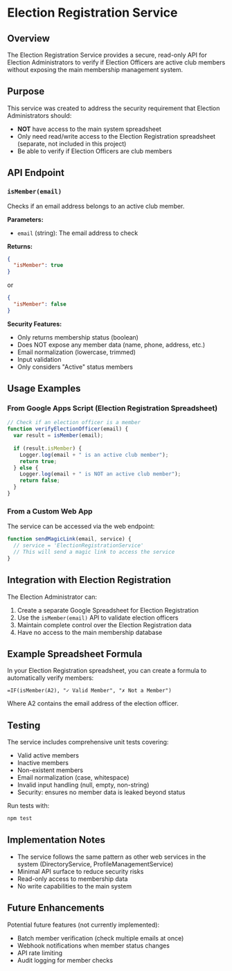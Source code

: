# Election Registration Service

## Overview

The Election Registration Service provides a secure, read-only API for Election Administrators to verify if Election Officers are active club members without exposing the main membership management system.

## Purpose

This service was created to address the security requirement that Election Administrators should:
- **NOT** have access to the main system spreadsheet
- Only need read/write access to the Election Registration spreadsheet (separate, not included in this project)
- Be able to verify if Election Officers are club members

## API Endpoint

### `isMember(email)`

Checks if an email address belongs to an active club member.

**Parameters:**
- `email` (string): The email address to check

**Returns:**
```json
{
  "isMember": true
}
```
or
```json
{
  "isMember": false
}
```

**Security Features:**
- Only returns membership status (boolean)
- Does NOT expose any member data (name, phone, address, etc.)
- Email normalization (lowercase, trimmed)
- Input validation
- Only considers "Active" status members

## Usage Examples

### From Google Apps Script (Election Registration Spreadsheet)

```javascript
// Check if an election officer is a member
function verifyElectionOfficer(email) {
  var result = isMember(email);
  
  if (result.isMember) {
    Logger.log(email + " is an active club member");
    return true;
  } else {
    Logger.log(email + " is NOT an active club member");
    return false;
  }
}
```

### From a Custom Web App

The service can be accessed via the web endpoint:

```javascript
function sendMagicLink(email, service) {
  // service = 'ElectionRegistrationService'
  // This will send a magic link to access the service
}
```

## Integration with Election Registration

The Election Administrator can:

1. Create a separate Google Spreadsheet for Election Registration
2. Use the `isMember(email)` API to validate election officers
3. Maintain complete control over the Election Registration data
4. Have no access to the main membership database

## Example Spreadsheet Formula

In your Election Registration spreadsheet, you can create a formula to automatically verify members:

```
=IF(isMember(A2), "✓ Valid Member", "✗ Not a Member")
```

Where A2 contains the email address of the election officer.

## Testing

The service includes comprehensive unit tests covering:
- Valid active members
- Inactive members
- Non-existent members
- Email normalization (case, whitespace)
- Invalid input handling (null, empty, non-string)
- Security: ensures no member data is leaked beyond status

Run tests with:
```bash
npm test
```

## Implementation Notes

- The service follows the same pattern as other web services in the system (DirectoryService, ProfileManagementService)
- Minimal API surface to reduce security risks
- Read-only access to membership data
- No write capabilities to the main system

## Future Enhancements

Potential future features (not currently implemented):
- Batch member verification (check multiple emails at once)
- Webhook notifications when member status changes
- API rate limiting
- Audit logging for member checks
